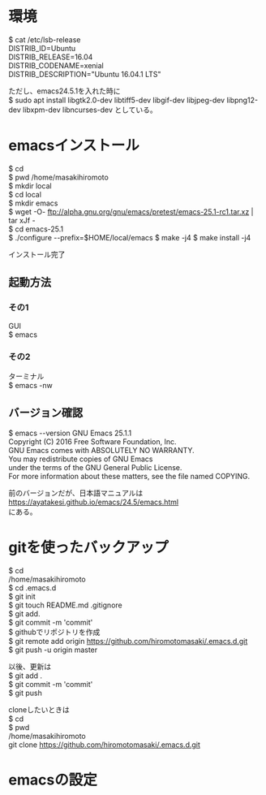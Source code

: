# 環境
$ cat /etc/lsb-release  
DISTRIB_ID=Ubuntu  
DISTRIB_RELEASE=16.04  
DISTRIB_CODENAME=xenial  
DISTRIB_DESCRIPTION="Ubuntu 16.04.1 LTS"  

ただし、emacs24.5.1を入れた時に  
$ sudo apt install libgtk2.0-dev libtiff5-dev libgif-dev libjpeg-dev libpng12-dev libxpm-dev libncurses-dev
としている。

# emacsインストール
$ cd  
$ pwd
/home/masakihiromoto  
$ mkdir local  
$ cd local  
$ mkdir emacs  
$ wget -O- ftp://alpha.gnu.org/gnu/emacs/pretest/emacs-25.1-rc1.tar.xz | tar xJf -  
$ cd emacs-25.1  
$ ./configure --prefix=$HOME/local/emacs
$ make -j4
$ make install -j4

インストール完了

## 起動方法
### その1
GUI  
$ emacs
### その2
ターミナル  
$ emacs -nw  

## バージョン確認
$ emacs --version
GNU Emacs 25.1.1  
Copyright (C) 2016 Free Software Foundation, Inc.   
GNU Emacs comes with ABSOLUTELY NO WARRANTY.  
You may redistribute copies of GNU Emacs  
under the terms of the GNU General Public License.  
For more information about these matters, see the file named COPYING.  

前のバージョンだが、日本語マニュアルは  
https://ayatakesi.github.io/emacs/24.5/emacs.html  
にある。


# gitを使ったバックアップ
$ cd  
/home/masakihiromoto  
$ cd .emacs.d  
$ git init  
$ git touch README.md .gitignore  
$ git add.  
$ git commit -m 'commit'  
$ githubでリポジトリを作成  
$ git remote add origin https://github.com/hiromotomasaki/.emacs.d.git  
$ git push -u origin master  

以後、更新は  
$ git add .  
$ git commit -m 'commit'  
$ git push  

cloneしたいときは  
$ cd  
$ pwd  
/home/masakihiromoto  
git clone https://github.com/hiromotomasaki/.emacs.d.git  

# emacsの設定



